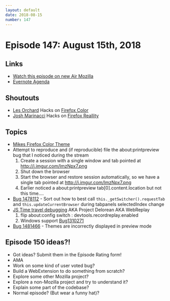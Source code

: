 ```yaml
---
layout: default
date: 2018-08-15
number: 147
---
```


# Episode 147: August 15th, 2018

## Links
* [Watch this episode on new Air Mozilla](https://onlinexperiences.com/Launch/Event.htm?ShowKey=44908&DisplayItem=E300281)
* [Evernote Agenda](https://www.evernote.com/shard/s434/sh/17032b66-7d06-4c72-b0f2-98a128b53c30/90e3a50671e12aa7)

## Shoutouts
* [Les Orchard](https://www.twitch.tv/lmorchard/videos/all) Hacks on [Firefox Color](https://color.firefox.com)
* [Josh Marinacci](https://twitter.com/joshmarinacci) Hacks on [Firefox Reallity](https://www.twitch.tv/joshmarinacci)

## Topics
* [Mikes Firefox Color Theme](https://color.firefox.com/?theme=XQAAAAL0AAAAAAAAAABBqYhm849SCiazH1KEGccwS-xNVAVPvKGAiNxTtah5dSzAMY7NzGmHfkUxcNIrZ_wYPN9WEZbZAy4tRvZRuWYQhm80LcQZZTOdLhL5yc7pW2Zj4dNy6LgWfK7PFe8TDkw1-5Ob20-NiTi_Ryu2oBEpvJE9kFK2BHbPc4QaRiB6f2FsJmxcKUXEwRtl6AfcsSppjNaoAS-qGvdPPLLUM-H46onWPoZjwmLc3wocjn4JOxhB8oQZuvjGCv9UEEAA)
* Attempt to reproduce and (if reproducible) file the about:printpreview bug that I noticed during the stream
  1. Create a session with a single window and tab pointed at http://i.imgur.com/lmzNpx7.png
  2. Shut down the browser
  3. Start the browser and restore session automatically, so we have a single tab pointed at http://i.imgur.com/lmzNpx7.png
  4. Earlier noticed a about:printpreview  tab[0].content.location  but not this time....
* [Bug 1478112](https://bugzilla.mozilla.org/show_bug.cgi?id=1478112) - Sort out how to best call `this._getSwitcher().requestTab` and `this.updateCurrentBrowser` during tabpanels selectedIndex change
* [JS Time travel debugging](https://twitter.com/digitarald/status/1026887071955181569) AKA Project Delorean AKA WebReplay
   1. flip about:config switch : devtools.recordreplay.enabled
   2. Windows support [Bug1310271](https://bugzilla.mozilla.org/show_bug.cgi?id=1310271)
* [Bug 1481466](https://bugzilla.mozilla.org/show_bug.cgi?id=1481466) - Themes are incorrectly displayed in preview mode

## Episode 150 ideas?!
* Got ideas? Submit them in the Episode Rating form!
* AMA
* Work on some kind of user voted bug?
* Build a WebExtension to do something from scratch?
* Explore some other Mozilla project?
* Explore a non-Mozilla project and try to understand it?
* Explain some part of the codebase?
* Normal episode? (But wear a funny hat)?
